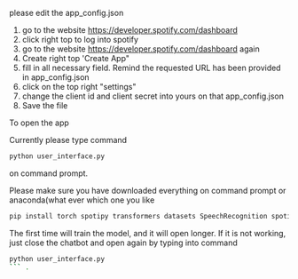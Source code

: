 please edit the app_config.json

1. go to the website https://developer.spotify.com/dashboard
2. click right top to log into spotify
3. go to the website https://developer.spotify.com/dashboard again
4. Create right top 'Create App"
5. fill in all necessary field. Remind the requested URL has been provided in app_config.json
6. click on the top right "settings"
7. change the client id and client secret into yours on that app_config.json
8. Save the file


To open the app

Currently please type command 
```sh
python user_interface.py
``` 
on command prompt. 

Please make sure you have downloaded everything on command prompt or anaconda(what ever which one you like
```sh
pip install torch spotipy transformers datasets SpeechRecognition spotipy tk pyaudio
``` 

The first time will train the model, and it will open longer. If it is not working, just close the chatbot and open again by typing into command 
```sh
python user_interface.py
``` .
